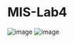 # MIS-Lab4

![image](https://github.com/user-attachments/assets/04483a7a-40a6-4d9d-b38c-2cc51f675b19)
![image](https://github.com/user-attachments/assets/a952ff03-9efc-49bc-96c5-f036b9f64b59)
